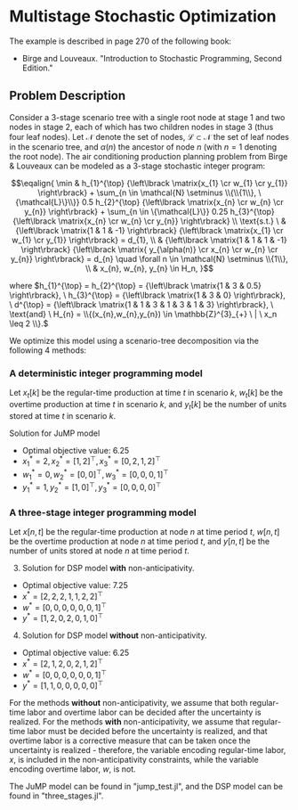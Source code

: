 # Multistage Stochastic Optimization

The example is described in page 270 of the following book:

- Birge and Louveaux. "Introduction to Stochastic Programming, Second Edition."

## Problem Description

Consider a 3-stage scenario tree with a single root node at stage 1 and two nodes in stage 2, each of which has two children nodes in stage 3 (thus four leaf nodes). Let $\mathcal{N}$ denote the set of nodes, $\mathcal{L} \subset \mathcal{N}$ the set of leaf nodes in the scenario tree, and $\alpha(n)$ the ancestor of node $n$ (with $n = 1$ denoting the root node). The air conditioning production planning problem from Birge & Louveaux can be modeled as a 3-stage stochastic integer program:

$$\eqalign{
\min & h_{1}^{\top} {\left\lbrack \matrix{x_{1} \cr w_{1} \cr y_{1}} \right\rbrack} + \sum_{n \in \mathcal{N} \setminus \\{\\{1\\}, \{\mathcal{L}\}\\}} 0.5 h_{2}^{\top} {\left\lbrack \matrix{x_{n} \cr w_{n} \cr y_{n}} \right\rbrack} + \sum_{n \in \{\mathcal{L}\}} 0.25 h_{3}^{\top} {\left\lbrack \matrix{x_{n} \cr w_{n} \cr y_{n}} \right\rbrack} \\
\text{s.t.} \ & {\left\lbrack \matrix{1 & 1 & -1} \right\rbrack} {\left\lbrack \matrix{x_{1} \cr w_{1} \cr y_{1}} \right\rbrack} = d_{1}, \\
& {\left\lbrack \matrix{1 & 1 & 1 & -1} \right\rbrack} {\left\lbrack \matrix{ y_{\alpha(n)} \cr x_{n} \cr w_{n} \cr y_{n}} \right\rbrack} = d_{n} \quad \forall n \in \mathcal{N} \setminus \\{1\\}, \\
& x_{n}, w_{n}, y_{n} \in H_n,
}$$ 

where
$h_{1}^{\top} = h_{2}^{\top} = {\left\lbrack \matrix{1 & 3 & 0.5} \right\rbrack}, \ h_{3}^{\top} = {\left\lbrack \matrix{1 & 3 & 0} \right\rbrack}, \ d^{\top} = {\left\lbrack \matrix{1 & 1 & 3 & 1 & 3 & 1 & 3} \right\rbrack}, \ \text{and} \ H_{n} = \\{(x_{n},w_{n},y_{n}) \in \mathbb{Z}^{3}_{+} \ | \ x_n \leq 2 \\}.$

We optimize this model using a scenario-tree decomposition via the following 4 methods:

### A deterministic integer programming model

Let $x_t[k]$ be the regular-time production at time $t$ in scenario $k$, $w_t[k]$ be the overtime production at time $t$ in scenario $k$, and $y_t[k]$ be the number of units stored at time $t$ in scenario $k$.

Solution for JuMP model

- Optimal objective value: 6.25
- $x_1^* = 2, x_2^* = [1, 2]^{\top}, x_3^* = [0, 2, 1, 2]^{\top}$
- $w_1^* = 0, w_2^* = [0, 0]^{\top}, w_3^* = [0, 0, 0, 1]^{\top}$
- $y_1^* = 1, y_2^* = [1, 0]^{\top}, y_3^* = [0, 0, 0, 0]^{\top}$

### A three-stage integer programming model

Let $x[n,t]$ be the regular-time production at node $n$ at time period $t$, $w[n,t]$ be the overtime production at node $n$ at time period $t$, and $y[n,t]$ be the number of units stored at node $n$ at time period $t$.

3. Solution for DSP model __with__ non-anticipativity.
- Optimal objective value: 7.25
- $x^* = [2, 2, 2, 1, 1, 2, 2]^{\top}$
- $w^* = [0, 0, 0, 0, 0, 0, 1]^{\top}$
- $y^* = [1, 2, 0, 2, 0, 1, 0]^{\top}$

4. Solution for DSP model __without__ non-anticipativity. 
- Optimal objective value: 6.25
- $x^* = [2, 1, 2, 0, 2, 1, 2]^{\top}$
- $w^* = [0, 0, 0, 0, 0, 0, 1]^{\top}$
- $y^* = [1, 1, 0, 0, 0, 0, 0]^{\top}$

For the methods __without__ non-anticipativity, we assume that both regular-time labor and overtime labor can be decided after the uncertainty is realized. For the methods __with__ non-anticipativity, we assume that regular-time labor must be decided before the uncertainty is realized, and that overtime labor is a corrective measure that can be taken once the uncertainty is realized - therefore, the variable encoding regular-time labor, $x$, is included in the non-anticipativity constraints, while the variable encoding overtime labor, $w$, is not. 

The JuMP model can be found in "jump_test.jl", and the DSP model can be found in "three_stages.jl". 
